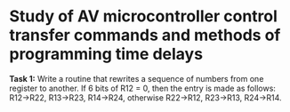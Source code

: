 # Study of AV microcontroller control transfer commands and methods of programming time delays

**Task 1:** Write a routine that rewrites a sequence of numbers from one register to another. If 6 bits of 
R12 = 0, then the entry is made as follows: R12->R22, R13->R23, R14->R24, otherwise R22->R12, R23->R13, R24->R14.
